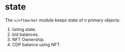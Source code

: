 # state

The `x/nftmarket` module keeps state of n primary objects:

1. listing state.
1. bid balances.
1. NFT Ownership.
1. CDP balance using NFT.

